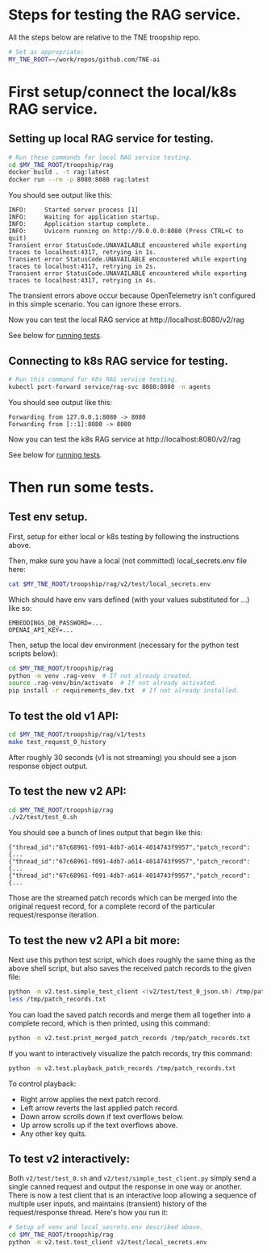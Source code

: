 # Steps for testing the RAG service.

All the steps below are relative to the TNE troopship repo.

```sh
# Set as appropriate:
MY_TNE_ROOT=~/work/repos/github.com/TNE-ai
```
# First setup/connect the local/k8s RAG service.

## Setting up local RAG service for testing.

```sh
# Run these commands for local RAG service testing.
cd $MY_TNE_ROOT/troopship/rag
docker build . -t rag:latest
docker run --rm -p 8080:8080 rag:latest
```

You should see output like this:

```
INFO:     Started server process [1]
INFO:     Waiting for application startup.
INFO:     Application startup complete.
INFO:     Uvicorn running on http://0.0.0.0:8080 (Press CTRL+C to quit)
Transient error StatusCode.UNAVAILABLE encountered while exporting traces to localhost:4317, retrying in 1s.
Transient error StatusCode.UNAVAILABLE encountered while exporting traces to localhost:4317, retrying in 2s.
Transient error StatusCode.UNAVAILABLE encountered while exporting traces to localhost:4317, retrying in 4s.
```

The transient errors above occur because OpenTelemetry isn't configured in this simple scenario. You can ignore these errors.

Now you can test the local RAG service at http://localhost:8080/v2/rag

See below for [running tests](#running-tests).

## Connecting to k8s RAG service for testing.

```sh
# Run this command for k8s RAG service testing.
kubectl port-forward service/rag-svc 8080:8080 -n agents
```

You should see output like this:

```
Forwarding from 127.0.0.1:8080 -> 8080
Forwarding from [::1]:8080 -> 8080
```

Now you can test the k8s RAG service at http://localhost:8080/v2/rag

See below for [running tests](#running-tests).

# Then run some tests.

## Test env setup.

First, setup for either local or k8s testing by following the instructions above.

Then, make sure you have a local (not committed) local_secrets.env file here:

```sh
cat $MY_TNE_ROOT/troopship/rag/v2/test/local_secrets.env 
```

Which should have env vars defined (with your values substituted for ...) like so:

```
EMBEDDINGS_DB_PASSWORD=...
OPENAI_API_KEY=...
```

Then, setup the local dev environment (necessary for the python test scripts below):

```sh
cd $MY_TNE_ROOT/troopship/rag
python -m venv .rag-venv  # If not already created.
source .rag-venv/bin/activate  # If not already activated.
pip install -r requirements_dev.txt  # If not already installed.
```

## To test the old v1 API:

```sh
cd $MY_TNE_ROOT/troopship/rag/v1/tests
make test_request_0_history
```

After roughly 30 seconds (v1 is not streaming) you should see a json response object output.

## To test the new v2 API:

```sh
cd $MY_TNE_ROOT/troopship/rag
./v2/test/test_0.sh
```

You should see a bunch of lines output that begin like this:

```
{"thread_id":"67c68961-f091-4db7-a614-4014743f9957","patch_record":{...
{"thread_id":"67c68961-f091-4db7-a614-4014743f9957","patch_record":{...
{"thread_id":"67c68961-f091-4db7-a614-4014743f9957","patch_record":{...
```

Those are the streamed patch records which can be merged into the original request record, for a complete record of the particular request/response iteration.

## To test the new v2 API a bit more:

Next use this python test script, which does roughly the same thing as the above shell script, but also saves the received patch records to the given file:

```sh
python -m v2.test.simple_test_client <(v2/test/test_0_json.sh) /tmp/patch_records.txt
less /tmp/patch_records.txt
```

You can load the saved patch records and merge them all together into a complete record, which is then printed, using this command:

```sh
python -m v2.test.print_merged_patch_records /tmp/patch_records.txt
```

If you want to interactively visualize the patch records, try this command:

```sh
python -m v2.test.playback_patch_records /tmp/patch_records.txt
```

To control playback:
* Right arrow applies the next patch record.
* Left arrow reverts the last applied patch record.
* Down arrow scrolls down if text overflows below.
* Up arrow scrolls up if the text overflows above.
* Any other key quits.

## To test v2 interactively:

Both `v2/test/test_0.sh` and `v2/test/simple_test_client.py` simply send a single canned request and output the response in one way or another. There is now a test client that is an interactive loop allowing a sequence of multiple user inputs, and maintains (transient) history of the request/response thread. Here's how you run it:

```sh
# Setup of venv and local_secrets.env described above.
cd $MY_TNE_ROOT/troopship/rag
python -m v2.test.test_client v2/test/local_secrets.env
```
